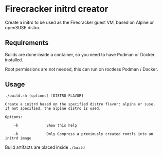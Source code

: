 # Firecracker initrd creator

Create a initrd to be used as the Firecracker guest VM, based on Alpine or openSUSE distro.

## Requirements
Builds are done inside a container, so you need to have Podman or Docker installed.

Root permissions are not needed, this can run on rootless Podman / Docker.

## Usage
```
./build.sh [options] [DISTRO-FLAVOR]

Create a initrd based on the specified distro flavor: alpine or suse.
If not specified, the alpine distro is used.

Options:

    -h             Show this help

    -k             Only Compress a previously created rootfs into an initrd image
```

Build artifacts are placed inside `./build`

